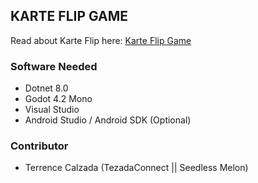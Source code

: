 ## KARTE FLIP GAME

Read about Karte Flip here: [Karte Flip Game](https://docs.google.com/document/d/19xBuhgiB2Xj3Xp1n04rsnzLR1ZT1cqyc/edit?usp=sharing&ouid=116922107180435442791&rtpof=true&sd=true)

### Software Needed

- Dotnet 8.0
- Godot 4.2 Mono
- Visual Studio
- Android Studio / Android SDK (Optional)

### Contributor

- Terrence Calzada (TezadaConnect || Seedless Melon)

